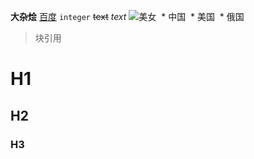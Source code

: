 **大杂烩**
[百度](http://www.baidu.com)
`integer`
~~text~~
*text*
![美女](https://timgsa.baidu.com/timg?image&quality=80&size=b9999_10000&sec=1521263443827&di=8a2752ee8bfb1a82eb3086473a245778&imgtype=0&src=http%3A%2F%2Fimg5.zdface.com%2F006yCHQygy1fjdkv231doj30jg0t6ju1.jpg)
  * 中国
  * 美国
  * 俄国
> 块引用
# H1
## H2
### H3
